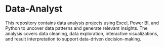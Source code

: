 # Data-Analyst
This repository contains data analysis projects using Excel, Power BI, and Python to uncover data patterns and generate relevant insights. The analysis covers data cleaning, data exploration, interactive visualizations, and result interpretation to support data-driven decision-making.
